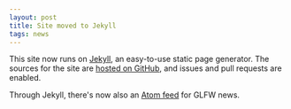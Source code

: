 ```yaml
---
layout: post
title: Site moved to Jekyll
tags: news
---
```


This site now runs on [Jekyll](http://jekyllrb.com/), an easy-to-use static page
generator.  The sources for the site are
[hosted on GitHub](https://github.com/glfw/website), and issues and pull
requests are enabled.

Through Jekyll, there's now also an [Atom feed](feed/index.xml) for GLFW news.
